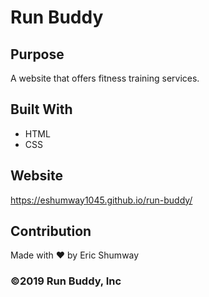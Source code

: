 # Run Buddy

## Purpose
A website that offers fitness training services.

## Built With
* HTML
* CSS

## Website
https://eshumway1045.github.io/run-buddy/

## Contribution
Made with ❤️ by Eric Shumway

### ©️2019 Run Buddy, Inc
